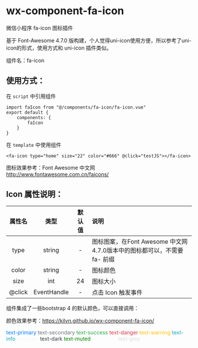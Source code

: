 # wx-component-fa-icon
微信小程序 fa-icon 图标插件

基于 Font-Awesome 4.7.0 版构建，个人觉得uni-icon使用方便，所以参考了uni-icon的形式，使用方式和 uni-icon 插件类似。

组件名：fa-icon

## 使用方式：
在 `script` 中引用组件

```
import faIcon from "@/components/fa-icon/fa-icon.vue"
export default {
    components: {
        faIcon
    }
}
```

在 `template` 中使用组件

```
<fa-icon type="home" size="22" color="#666" @click="testJS"></fa-icon>
```

图标效果参考：Font Awesome 中文网 http://www.fontawesome.com.cn/faicons/

## Icon 属性说明：

| 属性名 | 类型 | 默认值 | 说明 |
|:------:|:------:|:------:|:------|
| type |string | - |图标图案，在Font Awesome 中文网4.7.0版本中的图标都可以，不需要 fa- 前缀|
| color |string|-|图标颜色|
| size | int | 24 |图标大小|
| @click | EventHandle |-|点击 Icon 触发事件|

组件集成了一些bootstrap 4 的默认颜色，可以直接调用：

颜色效果参考：https://kilvn.github.io/wx-component-fa-icon/

<font color="#007bff">text-primary</font>
<font color="#6c757d">text-secondary</font>
<font color="#28a745">text-success</font>
<font color="#dc3545">text-danger</font>
<font color="#ffc107">text-warning</font>
<font color="#17a2b8">text-info</font>
<font color="#f8f9fa">text-light</font>
<font color="#343a40">text-dark</font>
<font color="rgb(138, 147, 155)">text-muted</font>
<font color="#fff">text-white</font>
<font color="#ddd">text-grey</font>

